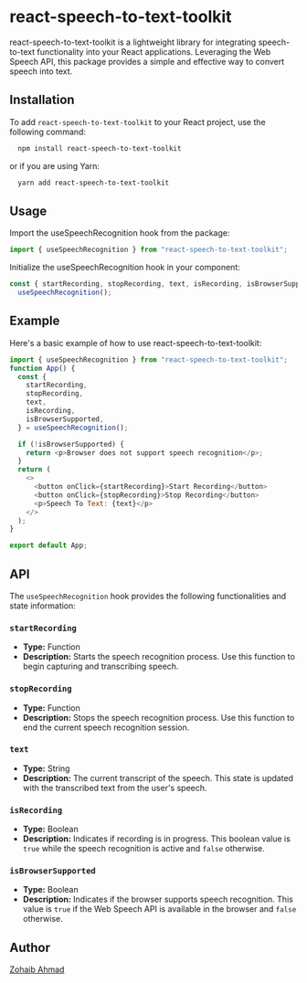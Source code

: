 # react-speech-to-text-toolkit

react-speech-to-text-toolkit is a lightweight library for integrating speech-to-text functionality into your React applications. Leveraging the Web Speech API, this package provides a simple and effective way to convert speech into text.

## Installation

To add `react-speech-to-text-toolkit` to your React project, use the following command:

```bash
  npm install react-speech-to-text-toolkit
```

or if you are using Yarn:

```bash
  yarn add react-speech-to-text-toolkit
```

## Usage

Import the useSpeechRecognition hook from the package:

```javascript
import { useSpeechRecognition } from "react-speech-to-text-toolkit";
```

Initialize the useSpeechRecognition hook in your component:

```javascript
const { startRecording, stopRecording, text, isRecording, isBrowserSupported } =
  useSpeechRecognition();
```

## Example

Here's a basic example of how to use react-speech-to-text-toolkit:

```javascript
import { useSpeechRecognition } from "react-speech-to-text-toolkit";
function App() {
  const {
    startRecording,
    stopRecording,
    text,
    isRecording,
    isBrowserSupported,
  } = useSpeechRecognition();

  if (!isBrowserSupported) {
    return <p>Browser does not support speech recognition</p>;
  }
  return (
    <>
      <button onClick={startRecording}>Start Recording</button>
      <button onClick={stopRecording}>Stop Recording</button>
      <p>Speech To Text: {text}</p>
    </>
  );
}

export default App;
```

## API

The `useSpeechRecognition` hook provides the following functionalities and state information:

### `startRecording`

- **Type:** Function
- **Description:** Starts the speech recognition process. Use this function to begin capturing and transcribing speech.

### `stopRecording`

- **Type:** Function
- **Description:** Stops the speech recognition process. Use this function to end the current speech recognition session.

### `text`

- **Type:** String
- **Description:** The current transcript of the speech. This state is updated with the transcribed text from the user's speech.

### `isRecording`

- **Type:** Boolean
- **Description:** Indicates if recording is in progress. This boolean value is `true` while the speech recognition is active and `false` otherwise.

### `isBrowserSupported`

- **Type:** Boolean
- **Description:** Indicates if the browser supports speech recognition. This value is `true` if the Web Speech API is available in the browser and `false` otherwise.

## Author

[Zohaib Ahmad](https://www.github.com/zohaibahmad12)
